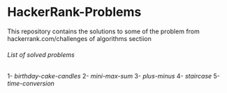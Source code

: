 # HackerRank-Problems
This repository contains the solutions to some of the problem from hackerrank.com/challenges of algorithms sectiion

###### List of solved problems

1- _birthday-cake-candles_
2- _mini-max-sum_ 
3- _plus-minus_ 
4- _staircase_
5- _time-conversion_

